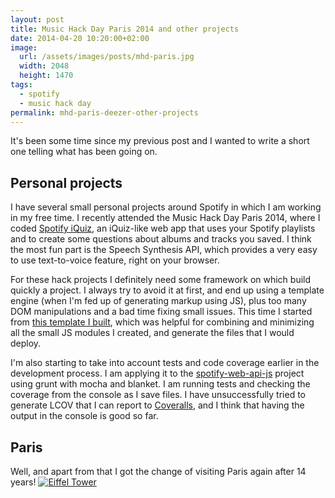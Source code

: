 ```yaml
---
layout: post
title: Music Hack Day Paris 2014 and other projects
date: 2014-04-20 10:20:00+02:00
image:
  url: /assets/images/posts/mhd-paris.jpg
  width: 2048
  height: 1470
tags:
  - spotify
  - music hack day
permalink: mhd-paris-deezer-other-projects
---
```


It's been some time since my previous post and I wanted to write a short one telling what has been going on.

## Personal projects

I have several small personal projects around Spotify in which I am working in my free time. I recently attended the Music Hack Day Paris 2014, where I coded [Spotify iQuiz](http://jmperezperez.com/hacks/iquiz/), an iQuiz-like web app that uses your Spotify playlists and to create some questions about albums and tracks you saved. I think the most fun part is the Speech Synthesis API, which provides a very easy to use text-to-voice feature, right on your browser.

<!-- more -->
For these hack projects I definitely need some framework on which build quickly a project. I always try to avoid it at first, and end up using a template engine (when I'm fed up of generating markup using JS), plus too many DOM manipulations and a bad time fixing small issues. This time I started from [this template I built](https://github.com/JMPerez/grunt-template), which was helpful for combining and minimizing all the small JS modules I created, and generate the files that I would deploy.

I'm also starting to take into account tests and code coverage earlier in the development process. I am applying it to the [spotify-web-api-js](https://github.com/JMPerez/spotify-web-api-js) project using grunt with mocha and blanket. I am running tests and checking the coverage from the console as I save files. I have unsuccessfully tried to generate LCOV that I can report to [Coveralls](https://coveralls.io/), and I think that having the output in the console is good so far.

## Paris

Well, and apart from that I got the change of visiting Paris again after 14 years!
[![Eiffel Tower](/assets/images/posts/mhd-paris.jpg)](/assets/images/posts/mhd-paris.jpg)
